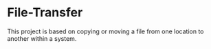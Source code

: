 # File-Transfer

This project is based on copying or moving a file from one location to another within a system. 

